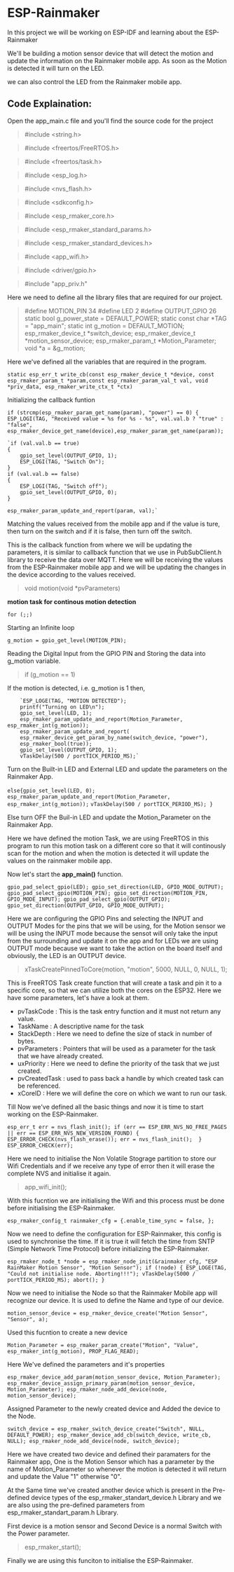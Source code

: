 # ESP-Rainmaker
In this project we will be working on ESP-IDF and learning about the ESP-Rainmaker

We'll be building a motion sensor device that will detect the motion and update the information on the Rainmaker mobile app. As soon as the Motion is detected it will turn on the LED.

we can also control the LED from the Rainmaker mobile app.

## Code Explaination:

Open the app_main.c file and you'll find the source code for the project

> #include <string.h>

> #include <freertos/FreeRTOS.h>

> #include <freertos/task.h>

> #include <esp_log.h>

>#include <nvs_flash.h>

>#include <sdkconfig.h>

>#include <esp_rmaker_core.h>

>#include <esp_rmaker_standard_params.h>

>#include <esp_rmaker_standard_devices.h>

>#include <app_wifi.h>

>#include <driver/gpio.h>

>#include "app_priv.h"

Here we need to define all the library files that are required for our project.

> #define MOTION_PIN 34
> #define LED 2
> #define OUTPUT_GPIO 26
> static bool g_power_state = DEFAULT_POWER;
> static const char *TAG = "app_main";
> static int g_motion = DEFAULT_MOTION;
> esp_rmaker_device_t *switch_device;
> esp_rmaker_device_t *motion_sensor_device;
> esp_rmaker_param_t *Motion_Parameter;
> void *a = &g_motion;

Here we've defined all the variables that are required in the program.

`static esp_err_t write_cb(const esp_rmaker_device_t *device, const esp_rmaker_param_t *param,const esp_rmaker_param_val_t val, void *priv_data, esp_rmaker_write_ctx_t *ctx)`

Initializing the callback funtion

`if (strcmp(esp_rmaker_param_get_name(param), "power") == 0) { ESP_LOGI(TAG, "Received value = %s for %s - %s", val.val.b ? "true" : "false", esp_rmaker_device_get_name(device),esp_rmaker_param_get_name(param));`

    `if (val.val.b == true)
    {
        gpio_set_level(OUTPUT_GPIO, 1);
        ESP_LOGI(TAG, "Switch On");
    }
    if (val.val.b == false)
    {
        ESP_LOGI(TAG, "Switch off");
        gpio_set_level(OUTPUT_GPIO, 0);
    }

    esp_rmaker_param_update_and_report(param, val);`

Matching the values received from the mobile app and if the value is ture, then turn on the switch and if it is false, then turn off the switch.

This is the callback function from where we will be updating the parameters, it is similar to callback function that we use in PubSubClient.h library to receive the data over MQTT. Here we will be receiving the values from the ESP-Rainmaker mobile app and we will be updating the changes in the device according to the values received.

> void motion(void *pvParameters)

**motion task for continous motion detection**

`for (;;)` 

Starting an Infinite loop 

`g_motion = gpio_get_level(MOTION_PIN);` 

Reading the Digital Input from the GPIO PIN and Storing the data into g_motion variable.

> if (g_motion == 1)

If the motion is detected, i.e. g_motion is 1 then, 

        `ESP_LOGE(TAG, "MOTION DETECTED");
        printf("Turning on LED\n");
        gpio_set_level(LED, 1);
        esp_rmaker_param_update_and_report(Motion_Parameter, esp_rmaker_int(g_motion));
        esp_rmaker_param_update_and_report(
        esp_rmaker_device_get_param_by_name(switch_device, "power"),
        esp_rmaker_bool(true));
        gpio_set_level(OUTPUT_GPIO, 1);
        vTaskDelay(500 / portTICK_PERIOD_MS);` 

Turn on the Built-in LED and External LED and update the parameters on the Rainmaker App. 

`else{gpio_set_level(LED, 0);`
 ` esp_rmaker_param_update_and_report(Motion_Parameter, esp_rmaker_int(g_motion));`
  `vTaskDelay(500 / portTICK_PERIOD_MS);
 }` 

Else turn OFF the Buil-in LED and update the Motion_Parameter on the Rainmaker App.

Here we have defined the motion Task, we are using FreeRTOS in this program to run this motion task on a different core so that it will continously scan for the motion and when the motion is detected it will update the values on the rainmaker mobile app.

Now let's start the **app_main()** function.

`gpio_pad_select_gpio(LED);
gpio_set_direction(LED, GPIO_MODE_OUTPUT);
gpio_pad_select_gpio(MOTION_PIN);
gpio_set_direction(MOTION_PIN, GPIO_MODE_INPUT);
gpio_pad_select_gpio(OUTPUT_GPIO);
gpio_set_direction(OUTPUT_GPIO, GPIO_MODE_OUTPUT);`

Here we are configuring the GPIO Pins and selecting the INPUT and OUTPUT Modes for the pins that we will be using, for the Motion sensor we will be using the INPUT mode because the sensot will only take the input from the surrounding and update it on the app and for LEDs we are using OUTPUT mode because we want to take the action on the board itself and obviously, the LED is an OUTPUT device.

> xTaskCreatePinnedToCore(motion, "motion", 5000, NULL, 0, NULL, 1);

This is FreeRTOS Task create function that will create a task and pin it to a specific core, so that we can utilize both the cores on the ESP32. Here we have some parameters, let's have a look at them.

- pvTaskCode : This is the task entry function and it must not return any value.
- TaskName : A descriptive name for the task
- StackDepth : Here we need to define the size of stack in number of bytes.
- pvParameters : Pointers that will be used as a parameter for the task that we have already created.
- uxPriority : Here we need to define the priority of the task that we just created.
- pvCreatedTask : used to pass back a handle by which created task can be referenced.
- xCoreID : Here we will define the core on which we want to run our task.

Till Now we've defined all the basic things and now it is time to start working on the ESP-Rainmaker.

`esp_err_t err = nvs_flash_init();
if (err == ESP_ERR_NVS_NO_FREE_PAGES || err == ESP_ERR_NVS_NEW_VERSION_FOUND)
{
ESP_ERROR_CHECK(nvs_flash_erase());
err = nvs_flash_init(); 
}
ESP_ERROR_CHECK(err);`

Here we need to initialise the Non Volatile Stograge partition to store our Wifi Credentials and if we receive any type of error then it will erase the complete NVS and initialise it again.

> app_wifi_init(); 

With this fucntion we are initialising the Wifi and this process must be done before initialising the ESP-Rainmaker.

`esp_rmaker_config_t rainmaker_cfg = {.enable_time_sync = false, };`

Now we need to define the configuration for ESP-Rainmaker, this config is used to synchronise the time. If it is true it will fetch the time from SNTP (Simple Network Time Protocol) before initializing the ESP-Rainmaker.

`esp_rmaker_node_t *node = esp_rmaker_node_init(&rainmaker_cfg, "ESP RainMaker Motion Sensor", "Motion Sensor");
if (!node)
{
ESP_LOGE(TAG, "Could not initialise node. Aborting!!!");
vTaskDelay(5000 / portTICK_PERIOD_MS); abort();
}`

Now we need to initialise the Node so that the Rainmaker Mobile app will recognize our device. It is used to define the Name and type of our device.


`motion_sensor_device = esp_rmaker_device_create("Motion Sensor", "Sensor", a);`

Used this fucntion to create a new device

`Motion_Parameter = esp_rmaker_param_create("Motion", "Value", esp_rmaker_int(g_motion), PROP_FLAG_READ);`

Here We've defined the parameters and it's properties 

`esp_rmaker_device_add_param(motion_sensor_device, Motion_Parameter);
esp_rmaker_device_assign_primary_param(motion_sensor_device, Motion_Parameter);
esp_rmaker_node_add_device(node, motion_sensor_device);`

Assigned Parameter to the newly created device and Added the device to the Node.

`switch_device = esp_rmaker_switch_device_create("Switch", NULL, DEFAULT_POWER);
esp_rmaker_device_add_cb(switch_device, write_cb, NULL);
esp_rmaker_node_add_device(node, switch_device);`

Here we have created two device and defined their paramaters for the Rainmaker app, One is the Motion Sensor which has a parameter by the name of Motion_Parameter so whenever the motion is detected it will return and update the Value "1" otherwise "0".

At the Same time we've created another device which is present in the Pre-defined device types of the esp_rmaker_standart_device.h Library and we are also using the pre-defined parameters from esp_rmaker_standart_param.h Library.

First device is a motion sensor and Second Device is a normal Switch with the Power parameter.

> esp_rmaker_start();

Finally we are using this funciton to initialise the ESP-Rainmaker.
